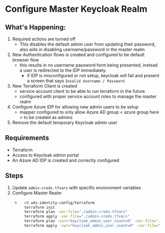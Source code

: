# Configure Master Keycloak Realm

## What's Happening:
1. Required actions are turned off
    * This disables the default admin user from updating their password, also aids in disabling username/password in the master realm
2. New Authentication flows is created and configured to be default browser flow
    * this results in no username password form being presented, instead a user is redirected to the IDP immediately.
        * if IDP is misconfigured or not setup, keycloak will fail and present a screen that says `Invalid Username / Password`
3. New Terraform Client is created
    * service account client to be able to run terraform in the future
    * configured with proper service account roles to manage the master realm
4. Configure Azure IDP for allowing new admin users to be setup
    * mapper configured to only allow Azure AD group < azure group here > to be created as admins
5. Remove the default temporary Keycloak admin user

## Requirements
* Terraform
* Access to Keycloak admin portal
* An Azure AD IDP is created and correctly configured

## Steps
1. Update `admin-creds.tfvars` with specific environment variables
2.  Configure Master Realm
    * ```bash
        cd uds-identity-config/terraform
        terraform init
        terraform plan -var-file="./admin-creds.tfvars"
        terraform apply -var-file="./admin-creds.tfvars"
        terraform plan -var="keycloak_admin_user_count=0" -var-file="./admin-creds.tfvars"
        terraform apply -var="keycloak_admin_user_count=0" -var-file="./admin-creds.tfvars"
      ```
